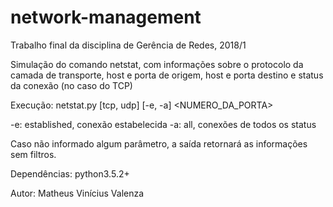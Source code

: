 # network-management
Trabalho final da disciplina de Gerência de Redes, 2018/1

Simulação do comando netstat, com informações sobre o protocolo da camada de transporte, host e porta de origem, host e porta destino e status da conexão (no caso do TCP)

Execução: netstat.py [tcp, udp] [-e, -a] <NUMERO_DA_PORTA>

-e: established, conexão estabelecida
-a: all, conexões de todos os status

Caso não informado algum parâmetro, a saída retornará as informações sem filtros.

Dependências: python3.5.2+

Autor: Matheus Vinícius Valenza
